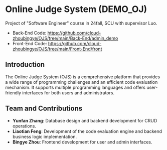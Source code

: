 # Online Judge System (DEMO_OJ)
Project of "Software Engineer" course in 24fall, SCU with supervisor Luo.    
- Back-End Code: https://github.com/cloud-zhoubingye/OJS/tree/main/Back-End/admin_demo
- Front-End Code: https://github.com/cloud-zhoubingye/OJS/tree/main/Front-End/front


## Introduction
The Online Judge System (OJS) is a comprehensive platform that provides a wide range of programming challenges and an efficient code evaluation mechanism. It supports multiple programming languages and offers user-friendly interfaces for both users and administrators.


## Team and Contributions 
- **Yunfan Zhang**: Database design and backend development for CRUD operations. 
- **Liaotian Feng**: Development of the code evaluation engine and backend business logic implementation. 
- **Bingye Zhou**: Frontend development for user and admin interfaces.


